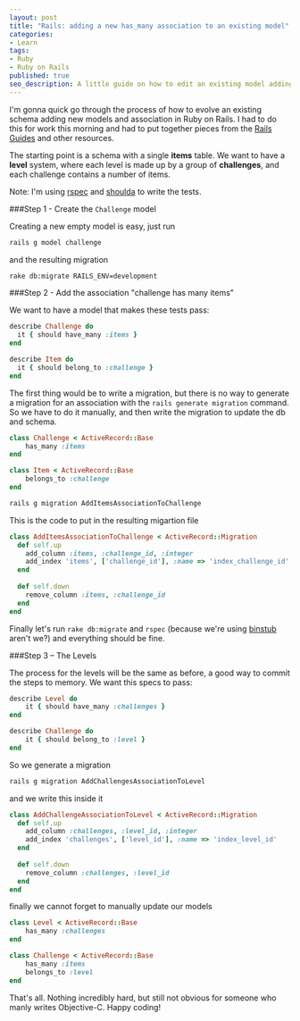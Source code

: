 ```yaml
---
layout: post
title: "Rails: adding a new has_many association to an existing model"
categories:
- Learn
tags:
- Ruby
- Ruby on Rails
published: true
seo_description: A little guide on how to edit an existing model adding a new has_many association
---
```


I'm gonna quick go through the process of how to evolve an existing schema adding new models and association in Ruby on Rails. I had to do this for work this morning and had to put together pieces from the [Rails Guides](http://guides.rubyonrails.org/index.html) and other resources.

The starting point is a schema with a single **items** table. We want to have a **level** system, where each level is made up by a group of **challenges**, and each challenge contains a number of items.

Note: I'm using [rspec](https://github.com/rspec/rspec) and [shoulda](https://github.com/thoughtbot/shoulda) to write the tests.

###Step 1 - Create the `Challenge` model

Creating a new empty model is easy, just run

```bash
rails g model challenge
```

and the resulting migration

```bash
rake db:migrate RAILS_ENV=development
```

###Step 2 - Add the association "challenge has many items"

We want to have a model that makes these tests pass:

```ruby
describe Challenge do
  it { should have_many :items }
end

describe Item do
  it { should belong_to :challenge }
end
```

The first thing would be to write a migration, but there is no way to generate a migration for an association with the `rails generate migration` command. So we have to do it manually, and then write the migration to update the db and schema.

```ruby
class Challenge < ActiveRecord::Base
	has_many :items
end

class Item < ActiveRecord::Base
	belongs_to :challenge
end
```

```bash
rails g migration AddItemsAssociationToChallenge
```

This is the code to put in the resulting migartion file

```ruby
class AddItemsAssociationToChallenge < ActiveRecord::Migration
  def self.up
  	add_column :items, :challenge_id, :integer
  	add_index 'items', ['challenge_id'], :name => 'index_challenge_id' 
  end
  
  def self.down
  	remove_column :items, :challenge_id
  end
end
```

Finally let's run `rake db:migrate` and `rspec` (because we're using [binstub](http://mislav.uniqpath.com/2013/01/understanding-binstubs/) aren't we?) and everything should be fine.

###Step 3 – The Levels

The process for the levels will be the same as before, a good way to commit the steps to memory. We want this specs to pass:

```ruby
describe Level do
	it { should have_many :challenges }
end

describe Challenge do
	it { should belong_to :level }
end
```

So we generate a migration

```bash
rails g migration AddChallengesAssociationToLevel
```

and we write this inside it

```ruby
class AddChallengeAssociationToLevel < ActiveRecord::Migration
  def self.up
  	add_column :challenges, :level_id, :integer
  	add_index 'challenges', ['level_id'], :name => 'index_level_id' 
  end
  
  def self.down
  	remove_column :challenges, :level_id
  end
end
```

finally we cannot forget to manually update our models

```ruby
class Level < ActiveRecord::Base
	has_many :challenges
end

class Challenge < ActiveRecord::Base
	has_many :items
	belongs_to :level
end
```

That's all. Nothing incredibly hard, but still not obvious for someone who manly writes Objective-C. Happy coding!